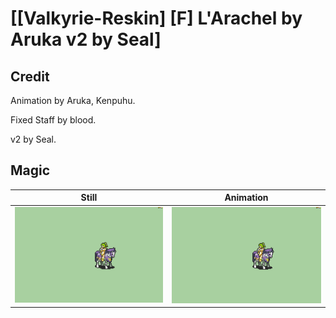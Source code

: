 # [\[Valkyrie-Reskin\] \[F\] L'Arachel by Aruka v2 by Seal]

## Credit

Animation by Aruka, Kenpuhu.

Fixed Staff by blood.

v2 by Seal.
	
## Magic

| Still | Animation |
| :---: | :-------: |
| ![Magic still](./Magic_000.png) | ![Magic animation](./Magic.gif) |
